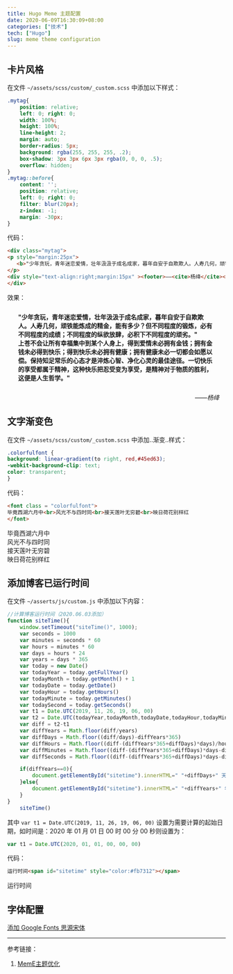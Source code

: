 ```yaml
---
title: Hugo Meme 主题配置
date: 2020-06-09T16:30:09+08:00
categories: ["技术"]
tech: ["Hugo"]
slug: meme theme configuration
---
```


## 卡片风格

在文件 `~/assets/scss/custom/_custom.scss` 中添加以下样式：

```scss
.mytag{
    position: relative;
    left: 0; right: 0;
    width: 100%;
    height: 100%;
    line-height: 2;
    margin: auto;
    border-radius: 5px;
    background: rgba(255, 255, 255, .2);
    box-shadow: 3px 3px 6px 3px rgba(0, 0, 0, .5);
    overflow: hidden;
}
.mytag::before{
    content: '';
    position: relative;
    left: 0; right: 0;
    filter: blur(20px);
    z-index: -1;
    margin: -30px;
}
```

代码：

```html
<div class="mytag">
<p style="margin:25px">
   <b>"少年贪玩，青年迷恋爱情，壮年汲汲于成名成家，暮年自安于自欺欺人。人寿几何，顽铁能炼成的精金，能有多少？但不同程度的锻炼，必有不同程度的成绩；不同程度的纵欲放肆，必积下不同程度的顽劣。"<br />上苍不会让所有幸福集中到某个人身上，得到爱情未必拥有金钱；拥有金钱未必得到快乐；得到快乐未必拥有健康；拥有健康未必一切都会如愿以偿。保持知足常乐的心态才是淬炼心智、净化心灵的最佳途径。一切快乐的享受都属于精神，这种快乐把忍受变为享受，是精神对于物质的胜利，这便是人生哲学。"</b>
</p>
<div style="text-align:right;margin:15px" ><footer>——<cite>杨绛</cite></footer></div>	
</div>
```

效果：

<div class="mytag">
<p style="margin:25px">
   <b>"少年贪玩，青年迷恋爱情，壮年汲汲于成名成家，暮年自安于自欺欺人。人寿几何，顽铁能炼成的精金，能有多少？但不同程度的锻炼，必有不同程度的成绩；不同程度的纵欲放肆，必积下不同程度的顽劣。"<br />上苍不会让所有幸福集中到某个人身上，得到爱情未必拥有金钱；拥有金钱未必得到快乐；得到快乐未必拥有健康；拥有健康未必一切都会如愿以偿。保持知足常乐的心态才是淬炼心智、净化心灵的最佳途径。一切快乐的享受都属于精神，这种快乐把忍受变为享受，是精神对于物质的胜利，这便是人生哲学。"</b>
</p>
<div style="text-align:right;margin:15px" ><footer>——<cite>杨绛</cite></footer></div>	
</div>

## 文字渐变色

在文件 `~/assets/scss/custom/_custom.scss` 中添加..渐变..样式：

```scss
.colorfulfont {
background: linear-gradient(to right, red,#45ed63);
-webkit-background-clip: text;
color: transparent;
}
```

代码：

```html
<font class = "colorfulfont">
毕竟西湖六月中<br>风光不与四时同<br>接天莲叶无穷碧<br>映日荷花别样红
</font>
```

<font class = "colorfulfont">
毕竟西湖六月中<br>风光不与四时同<br>接天莲叶无穷碧<br>映日荷花别样红
</font>

## 添加博客已运行时间

在文件 `~/asserts/js/custom.js` 中添加以下内容：

```js
//计算博客运行时间（2020.06.03添加）
function siteTime(){
    window.setTimeout("siteTime()", 1000);
    var seconds = 1000
    var minutes = seconds * 60
    var hours = minutes * 60
    var days = hours * 24
    var years = days * 365
    var today = new Date()
    var todayYear = today.getFullYear()
    var todayMonth = today.getMonth() + 1
    var todayDate = today.getDate()
    var todayHour = today.getHours()
    var todayMinute = today.getMinutes()
    var todaySecond = today.getSeconds()
    var t1 = Date.UTC(2019, 11, 26, 19, 06, 00)
    var t2 = Date.UTC(todayYear,todayMonth,todayDate,todayHour,todayMinute,todaySecond)
    var diff = t2-t1
    var diffYears = Math.floor(diff/years)
    var diffDays = Math.floor((diff/days)-diffYears*365)
    var diffHours = Math.floor((diff-(diffYears*365+diffDays)*days)/hours)
    var diffMinutes = Math.floor((diff-(diffYears*365+diffDays)*days-diffHours*hours)/minutes)
    var diffSeconds = Math.floor((diff-(diffYears*365+diffDays)*days-diffHours*hours-diffMinutes*minutes)/seconds)

    if(diffYears==0){
        document.getElementById("sitetime").innerHTML=" "+diffDays+" 天 "+diffHours+" 小时 "+diffMinutes+" 分钟 "+diffSeconds+" 秒"
    }else{
        document.getElementById("sitetime").innerHTML=" "+diffYears+" 年 "+diffDays+" 天 "+diffHours+" 小时 "+diffMinutes+" 分钟 "+diffSeconds+" 秒"
    }
}
    siteTime()
```

其中 `var t1 = Date.UTC(2019, 11, 26, 19, 06, 00)` 设置为需要计算的起始日期，如时间是：2020 年 01 月 01 日 00 时 00 分 00 秒则设置为：

```js
var t1 = Date.UTC(2020, 01, 01, 00, 00, 00)
```

代码：

```html
运行时间<span id="sitetime" style="color:#fb7312"></span>
```

运行时间<span id="sitetime" style="color:#fb7312"></span>

## 字体配置

[添加 Google Fonts 思源宋体](https://immmmm.com/noto-serif-sc-by-google-fonts/)

---

参考链接：

1. [MemE主题优化](https://ztygcs.github.io/posts/meme%E4%B8%BB%E9%A2%98%E4%BC%98%E5%8C%96/)